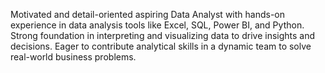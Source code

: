 Motivated and detail-oriented aspiring Data Analyst with hands-on experience in data analysis tools like Excel, SQL, Power BI, and Python.
Strong foundation in interpreting and visualizing data to drive insights and decisions. 
Eager to contribute analytical skills in a dynamic team to solve real-world business problems.
